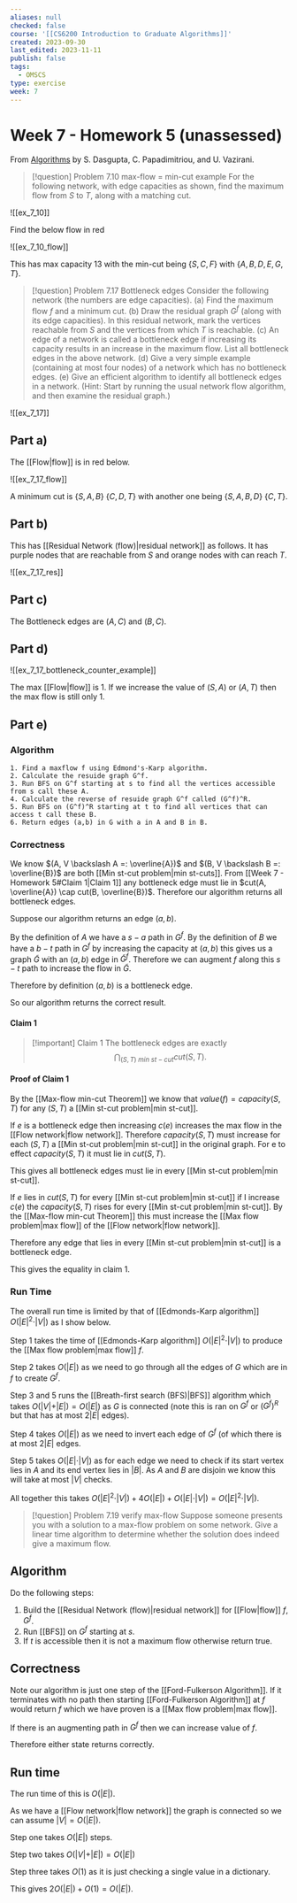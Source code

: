 ```yaml
---
aliases: null
checked: false
course: '[[CS6200 Introduction to Graduate Algorithms]]'
created: 2023-09-30
last_edited: 2023-11-11
publish: false
tags:
  - OMSCS
type: exercise
week: 7
---
```

# Week 7 - Homework 5 (unassessed)

From [Algorithms](http://algorithmics.lsi.upc.edu/docs/Dasgupta-Papadimitriou-Vazirani.pdf) by S. Dasgupta, C. Papadimitriou, and U. Vazirani.

> [!question] Problem 7.10 max-flow = min-cut example
> For the following network, with edge capacities as shown, find the maximum flow from $S$ to $T$, along with a matching cut.

![[ex_7_10]]

Find the below flow in red

![[ex_7_10_flow]]

This has max capacity 13 with the min-cut being $\{S, C, F\}$ with $\{A, B, D, E, G, T\}$.

>[!question] Problem 7.17 Bottleneck edges
>Consider the following network (the numbers are edge capacities).
>(a) Find the maximum flow $f$ and a minimum cut.
>(b) Draw the residual graph $G^f$ (along with its edge capacities). In this residual network, mark the vertices reachable from $S$ and the vertices from which $T$ is reachable.
>(c) An edge of a network is called a bottleneck edge if increasing its capacity results in an increase in the maximum flow. List all bottleneck edges in the above network.
>(d) Give a very simple example (containing at most four nodes) of a network which has no bottleneck edges.
>(e) Give an efficient algorithm to identify all bottleneck edges in a network. (Hint: Start by running the usual network flow algorithm, and then examine the residual graph.)

![[ex_7_17]]

## **Part a)**

The [[Flow|flow]] is in red below.

![[ex_7_17_flow]]

A minimum cut is $\{S, A, B\}$ $\{C, D, T\}$ with another one being $\{S, A, B, D\}$ $\{C, T\}$.

## **Part b)**

This has [[Residual Network (flow)|residual network]] as follows. It has purple nodes that are reachable from $S$ and orange nodes with can reach $T$.

![[ex_7_17_res]]

## **Part c)**

The Bottleneck edges are $(A,C)$ and $(B,C)$.

## **Part d)**

![[ex_7_17_bottleneck_counter_example]]

The max [[Flow|flow]] is 1. If we increase the value of $(S,A)$ or $(A,T)$ then the max flow is still only 1.

## **Part e)**

### **Algorithm**

```Pseudocode
1. Find a maxflow f using Edmond's-Karp algorithm.
2. Calculate the resuide graph G^f.
3. Run BFS on G^f starting at s to find all the vertices accessible from s call these A.
4. Calculate the reverse of resuide graph G^f called (G^f)^R.
5. Run BFS on (G^f)^R starting at t to find all vertices that can access t call these B.
6. Return edges (a,b) in G with a in A and B in B.
```

### **Correctness**

We know $(A, V \backslash A =: \overline{A})$ and $(B, V \backslash B =: \overline{B})$ are both [[Min st-cut problem|min st-cuts]]. From [[Week 7 - Homework 5#Claim 1|Claim 1]] any bottleneck edge must lie in $cut(A, \overline{A}) \cap cut(B, \overline{B})$. Therefore our algorithm returns all bottleneck edges.

Suppose our algorithm returns an edge $(a,b)$.

By the definition of $A$ we have a $s-a$ path in $G^f$. By the definition of $B$ we have a $b-t$ path in $G^f$ by increasing the capacity at $(a,b)$ this gives us a graph $\tilde{G}$ with an $(a,b)$ edge in $\tilde{G}^f$. Therefore we can augment $f$ along this $s-t$ path to increase the flow in $\tilde{G}$.

Therefore by definition $(a,b)$ is a bottleneck edge.

So our algorithm returns the correct result.

#### Claim 1

>[!important] Claim 1
>The bottleneck edges are exactly
>$$\bigcap_{(S,T) \ min \ st-cut} cut(S,T).$$

#### Proof of Claim 1

By the [[Max-flow min-cut Theorem]] we know that $value(f) = capacity(S,T)$ for any $(S,T)$ a [[Min st-cut problem|min st-cut]].

If $e$ is a bottleneck edge then increasing $c(e)$ increases the max flow in the [[Flow network|flow network]]. Therefore $capacity(S,T)$ must increase for each $(S,T)$ a [[Min st-cut problem|min st-cut]] in the original graph. For e to effect $capacity(S,T)$ it must lie in $cut(S,T)$.

This gives all bottleneck edges must lie in every [[Min st-cut problem|min st-cut]].

If $e$ lies in $cut(S,T)$ for every [[Min st-cut problem|min st-cut]] if I increase $c(e)$ the $capacity(S,T)$ rises for every [[Min st-cut problem|min st-cut]]. By the [[Max-flow min-cut Theorem]] this must increase the [[Max flow problem|max flow]] of the [[Flow network|flow network]].

Therefore any edge that lies in every [[Min st-cut problem|min st-cut]] is a bottleneck edge.

This gives the equality in claim 1.

### **Run Time**

The overall run time is limited by that of [[Edmonds-Karp algorithm]] $O(\vert E \vert^2 \cdot \vert V \vert)$ as I show below.

Step 1 takes the time of [[Edmonds-Karp algorithm]] $O(\vert E \vert^2 \cdot \vert V \vert)$ to produce the [[Max flow problem|max flow]] $f$.

Step 2 takes $O(\vert E \vert)$ as we need to go through all the edges of $G$ which are in $f$ to create $G^f$.

Step 3 and 5 runs the [[Breath-first search (BFS)|BFS]] algorithm which takes $O(\vert V \vert + \vert E \vert) = O(\vert E \vert)$ as $G$ is connected (note this is ran on $G^f$ or $(G^f)^R$ but that has at most $2 \vert E \vert$ edges).

Step 4 takes $O(\vert E \vert)$ as we need to invert each edge of $G^f$ (of which there is at most $2 \vert E \vert$ edges.

Step 5 takes $O(\vert E \vert \cdot \vert V \vert)$ as for each edge we need to check if its start vertex lies in $A$ and its end vertex lies in $\vert B \vert$. As $A$ and $B$ are disjoin we know this will take at most $\vert V \vert$ checks.

All together this takes $O(\vert E \vert^2 \cdot \vert V \vert) + 4 O(\vert E \vert) + O(\vert E \vert \cdot \vert V \vert) = O(\vert E \vert^2 \cdot \vert V \vert)$.


>[!question] Problem 7.19 verify max-flow
>Suppose someone presents you with a solution to a max-flow problem on some network. Give a linear time algorithm to determine whether the solution does indeed give a maximum flow.

## Algorithm

Do the following steps:

1. Build the [[Residual Network (flow)|residual network]] for [[Flow|flow]] $f$, $G^f$.
2. Run [[BFS]] on $G^f$ starting at $s$.
3. If $t$ is accessible then it is not a maximum flow otherwise return true.

## Correctness

Note our algorithm is just one step of the [[Ford-Fulkerson Algorithm]]. If it terminates with no path then starting [[Ford-Fulkerson Algorithm]] at $f$ would return $f$ which we have proven is a [[Max flow problem|max flow]].

If there is an augmenting path in $G^f$ then we can increase value of $f$.

Therefore either state returns correctly.

## Run time

The run time of this is $O(\vert E \vert)$.

As we have a [[Flow network|flow network]] the graph is connected so we can assume $\vert V \vert = O(\vert E \vert)$.

Step one takes $O(\vert E \vert)$ steps.

Step two takes $O(\vert V \vert + \vert E \vert) = O(\vert E \vert)$

Step three takes $O(1)$ as it is just checking a single value in a dictionary.

This gives $2O(\vert E \vert) + O(1) = O(\vert E \vert)$.

